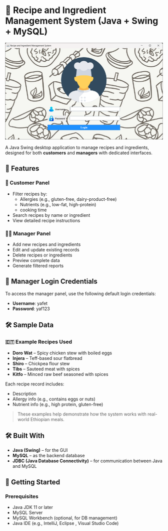 # 🍲 Recipe and Ingredient Management System (Java + Swing + MySQL)

![image alt](https://github.com/YafetGetu/RECIPE-AND-INGREDIENT-MANAGMENT-SYSTEM/blob/c874958ac96b76bdf936b7d3fdaa7c60305b9f3a/screenshot/loginpage.png)

A Java Swing desktop application to manage recipes and ingredients, designed for both **customers** and **managers** with dedicated interfaces.

## 🔧 Features

### 👤 Customer Panel
- Filter recipes by:
  - Allergies (e.g., gluten-free, dairy-product-free)
  - Nutrients (e.g., low-fat, high-protein)
  - cooking time
- Search recipes by name or ingredient
- View detailed recipe instructions

### 🧑‍💼 Manager Panel
- Add new recipes and ingredients
- Edit and update existing records
- Delete recipes or ingredients
- Preview complete data
- Generate filtered reports

## 🔐 Manager Login Credentials

To access the manager panel, use the following default login credentials:

- **Username**: yafet  
- **Password**: yaf123

## 🛠️ Sample Data

### 🇪🇹 Example Recipes Used
- **Doro Wat** – Spicy chicken stew with boiled eggs
- **Injera** – Teff-based sour flatbread
- **Shiro** – Chickpea flour stew
- **Tibs** – Sauteed meat with spices
- **Kitfo** – Minced raw beef seasoned with spices

Each recipe record includes:
- Description
- Allergy info (e.g., contains eggs or nuts)
- Nutrient info (e.g., high protein, gluten-free)

> These examples help demonstrate how the system works with real-world Ethiopian meals.


## 🛠️ Built With
- **Java (Swing)** – for the GUI
- **MySQL** – as the backend database
- **JDBC (Java Database Connectivity)** – for communication between Java and MySQL

## 🚀 Getting Started

### Prerequisites
- Java JDK 11 or later
- MySQL Server
- MySQL Workbench (optional, for DB management)
- Java IDE (e.g., IntelliJ, Eclipse , Visual Studio Code)
